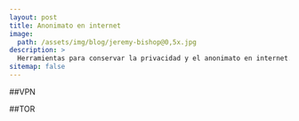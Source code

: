 ```yaml
---
layout: post
title: Anonimato en internet
image: 
  path: /assets/img/blog/jeremy-bishop@0,5x.jpg
description: >
  Herramientas para conservar la privacidad y el anonimato en internet.
sitemap: false
---
```


##VPN

##TOR


